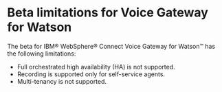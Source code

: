 # Beta limitations for Voice Gateway for Watson

The beta for IBM&reg; WebSphere&reg; Connect Voice Gateway for Watson&trade; has the following limitations:
* Full orchestrated high availability (HA) is not supported.
* Recording is supported only for self-service agents.
* Multi-tenancy is not supported.
